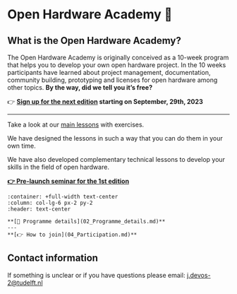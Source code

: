 
# Open Hardware Academy 🚀
<!-- ```{image} img/jpg/banner.jpg
:alt: hardware illustration
:align: center
:width: 90%
``` -->


## What is the Open Hardware Academy?

The Open Hardware Academy is originally conceived as a 10-week program that helps you to develop your own open hardware project. In the 10 weeks participants have learned about project management, documentation, community building, prototyping and licenses for open hardware among other topics. **By the way, did we tell you it’s free?**

👉 **[Sign up for the next edition](./04_Participation#sign-up-for-the-2nd-edition-of-the-open-hardware-academy-2023) starting on September, 29th, 2023**


---
Take a look at our [main lessons](./03_Lessons.md) with exercises.

We have designed the lessons in such a way that you can do them in your own time. 

We have also developed complementary technical lessons to develop your skills in the field of open hardware.


**[👉 Pre-launch seminar for the 1st edition](https://www.youtube.com/watch?v=wkpVgo1fIpA)**

```{panels}
:container: +full-width text-center
:column: col-lg-6 px-2 py-2
:header: text-center

**[🔎 Programme details](02_Programme_details.md)**
---
**[👉 How to join](04_Participation.md)**

```


## Contact information

If something is unclear or if you have questions please email: j.devos-2@tudelft.nl
